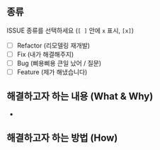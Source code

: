 ## 종류

ISSUE 종류를 선택하세요 (`[ ]` 안에 `x` 표시, `[x]`)

- [ ] Refactor (리모델링 재개발)
- [ ] Fix (내가 해결해주지)
- [ ] Bug (삐용삐용 큰일 났어 / 질문)
- [ ] Feature (제가 해냈습니다)

## 해결하고자 하는 내용 (What & Why)

-

## 해결하고자 하는 방법 (How)

<!--
## 체크리스트

- [ ] 페이지 및 구현기능 명시
  - EX `[Signup][react-hook-form] 테스트 이슈`
- [ ] Assignees / Labels / Projects 선택
- [ ] ...
-->
